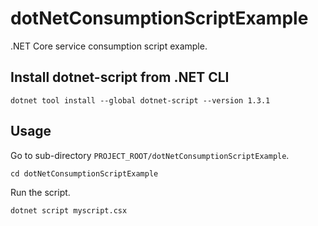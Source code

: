 # dotNetConsumptionScriptExample
.NET Core service consumption script example.

## Install dotnet-script from .NET CLI
```shell
dotnet tool install --global dotnet-script --version 1.3.1
```

## Usage
Go to sub-directory `PROJECT_ROOT/dotNetConsumptionScriptExample`.
```shell
cd dotNetConsumptionScriptExample
```

Run the script.
```shell
dotnet script myscript.csx
```